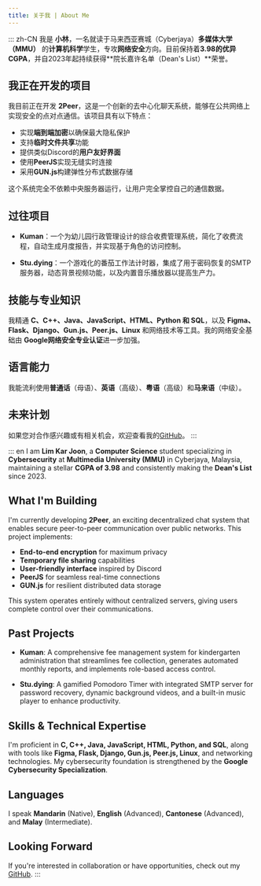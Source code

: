 ```yaml
---
title: 关于我 | About Me
---
```



::: zh-CN
我是 **小林**，一名就读于马来西亚赛城（Cyberjaya）**多媒体大学（MMU）** 的**计算机科学**学生，专攻**网络安全**方向。目前保持着**3.98的优异CGPA**，并自2023年起持续获得**院长嘉许名单（Dean's List）**荣誉。

## 我正在开发的项目

我目前正在开发 **2Peer**，这是一个创新的去中心化聊天系统，能够在公共网络上实现安全的点对点通信。该项目具有以下特点：
- 实现**端到端加密**以确保最大隐私保护
- 支持**临时文件共享**功能
- 提供类似Discord的**用户友好界面**
- 使用**PeerJS**实现无缝实时连接
- 采用**GUN.js**构建弹性分布式数据存储

这个系统完全不依赖中央服务器运行，让用户完全掌控自己的通信数据。

## 过往项目

- **Kuman**：一个为幼儿园行政管理设计的综合收费管理系统，简化了收费流程，自动生成月度报告，并实现基于角色的访问控制。

- **Stu.dying**：一个游戏化的番茄工作法计时器，集成了用于密码恢复的SMTP服务器，动态背景视频功能，以及内置音乐播放器以提高生产力。

## 技能与专业知识

我精通 **C、C++、Java、JavaScript、HTML、Python 和 SQL**，以及 **Figma、Flask、Django、Gun.js、Peer.js、Linux** 和网络技术等工具。我的网络安全基础由 **Google网络安全专业认证**进一步加强。

## 语言能力

我能流利使用**普通话**（母语）、**英语**（高级）、**粤语**（高级）和**马来语**（中级）。

## 未来计划

如果您对合作感兴趣或有相关机会，欢迎查看我的[GitHub](https://github.com/djzzlim)。
:::

::: en
I am **Lim Kar Joon**, a **Computer Science** student specializing in **Cybersecurity** at **Multimedia University (MMU)** in Cyberjaya, Malaysia, maintaining a stellar **CGPA of 3.98** and consistently making the **Dean's List** since 2023.

## What I'm Building

I'm currently developing **2Peer**, an exciting decentralized chat system that enables secure peer-to-peer communication over public networks. This project implements:
- **End-to-end encryption** for maximum privacy
- **Temporary file sharing** capabilities
- **User-friendly interface** inspired by Discord
- **PeerJS** for seamless real-time connections
- **GUN.js** for resilient distributed data storage

This system operates entirely without centralized servers, giving users complete control over their communications.

## Past Projects

- **Kuman**: A comprehensive fee management system for kindergarten administration that streamlines fee collection, generates automated monthly reports, and implements role-based access control.

- **Stu.dying**: A gamified Pomodoro Timer with integrated SMTP server for password recovery, dynamic background videos, and a built-in music player to enhance productivity.

## Skills & Technical Expertise

I'm proficient in **C, C++, Java, JavaScript, HTML, Python, and SQL**, along with tools like **Figma, Flask, Django, Gun.js, Peer.js, Linux**, and networking technologies. My cybersecurity foundation is strengthened by the **Google Cybersecurity Specialization**.

## Languages

I speak **Mandarin** (Native), **English** (Advanced), **Cantonese** (Advanced), and **Malay** (Intermediate).

## Looking Forward

If you're interested in collaboration or have opportunities, check out my [GitHub](https://github.com/djzzlim).
:::